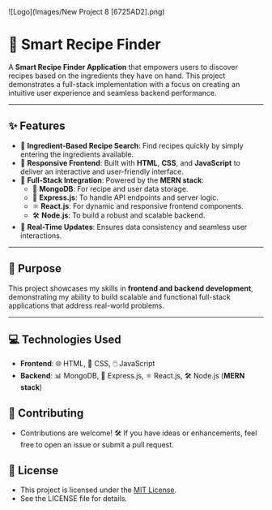 ![Logo](Images/New Project 8 [6725AD2].png)


# 🍳 Smart Recipe Finder

A **Smart Recipe Finder Application** that empowers users to discover recipes based on the ingredients they have on hand. This project demonstrates a full-stack implementation with a focus on creating an intuitive user experience and seamless backend performance.

---

## ✨ Features
- 🥕 **Ingredient-Based Recipe Search**: Find recipes quickly by simply entering the ingredients available.
- 🌟 **Responsive Frontend**: Built with **HTML**, **CSS**, and **JavaScript** to deliver an interactive and user-friendly interface.
- 💾 **Full-Stack Integration**: Powered by the **MERN stack**:
  - 📂 **MongoDB**: For recipe and user data storage.
  - 🚀 **Express.js**: To handle API endpoints and server logic.
  - ⚛️ **React.js**: For dynamic and responsive frontend components.
  - 🛠️ **Node.js**: To build a robust and scalable backend.
- 🔄 **Real-Time Updates**: Ensures data consistency and seamless user interactions.

---

## 🎯 Purpose
This project showcases my skills in **frontend and backend development**, demonstrating my ability to build scalable and functional full-stack applications that address real-world problems.

---

## 💻 Technologies Used
- **Frontend**: 🌐 HTML, 🎨 CSS, 🖱️ JavaScript
- **Backend**: 📊 MongoDB, 🚀 Express.js, ⚛️ React.js, 🛠️ Node.js (**MERN stack**)


## 🤝 Contributing
 - Contributions are welcome! 🛠️ If you have ideas or enhancements, feel free to open an issue or submit a pull request.

## 📜 License
- This project is licensed under the [MIT License](https://github.com/ibfavas/Smart-Recipe-Finder/blob/master/LICENSE).
- See the LICENSE file for details.
    
